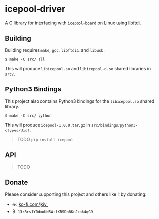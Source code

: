 # icepool-driver
A C library for interfacing with [`icepool-board`](https://github.com/jkiv/icepool-board) on Linux using [libftdi](https://www.intra2net.com/en/developer/libftdi/).

## Building

Building requires `make`, `gcc`, `libftdi1`, and `libusb`.

```
$ make -C src/ all
```

This will produce `libicepool.so` and `libicepool-d.so` shared libraries in `src/`.

## Python3 Bindings

This project also contains Python3 bindings for the `libicepool.so` shared library.

```
$ make -C src/ python
```

This will produce `icepool-1.0.0.tar.gz` in `src/bindings/python3-ctypes/dist`.

> TODO `pip install icepool`

## API

> TODO

## Donate

Please consider supporting this project and others like it by donating:

* ☕: [ko-fi.com/jkiv_](https://ko-fi.com/jkiv_)
* ₿: `13zRrs1YDdooUN5WtfXRSDn8KnJdok4qG9`
